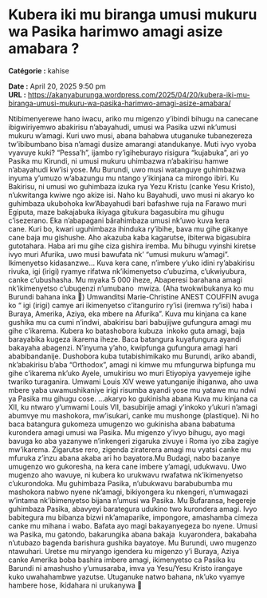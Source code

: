 # Kubera iki mu biranga umusi mukuru wa Pasika harimwo amagi asize amabara ?

**Catégorie :** kahise

**Date :** April 20, 2025 9:50 pm  
**URL :** https://akanyaburunga.wordpress.com/2025/04/20/kubera-iki-mu-biranga-umusi-mukuru-wa-pasika-harimwo-amagi-asize-amabara/

Ntibimenyerewe hano iwacu, ariko mu migenzo y’ibindi bihugu na canecane ibigwiriyemwo abakirisu n’abayahudi, umusi wa Pasika uzwi nk’umusi mukuru w’amagi. Kuri uwo musi, abana bahabwa utuganuke tubanezereza tw’ibibumbano bisa n’amagi dusize amarangi atandukanye. Muti ivyo vyoba vyavuye kuki?
“Pessa’h”, ijambo ry’igiheburayo risigura “kujabuka”, ari yo Pasika mu Kirundi, ni umusi mukuru uhimbazwa n’abakirisu hamwe n’abayahudi kw’isi yose. Mu Burundi, uwo musi watanguye guhimbazwa inyuma y’umuzo w’abazungu mu ntango y’ikinjana ca mirongo ibiri.
Ku Bakirisu, ni umusi wo guhimbaza izuka rya Yezu Kristu (canke Yesu Kristo), n’ukwitanga kwiwe ngo akize isi. Naho ku Bayahudi, uwo musi ni akaryo ko guhimbaza ukubohoka kw’Abayahudi bari bafashwe ruja na Farawo muri Egiputa, maze bakajabuka ikiyaga gitukura bagasubira mu gihugu c’isezerano.
Eka n’abapagani bărahimbaza umusi nk’uwo kuva kera cane. Kuri bo, kwari uguhimbaza ihinduka ry’ibihe, bava mu gihe gikanye cane baja mu gishushe. Aho akazuba kaba kagarutse, ibiterwa bigasubira gutotahara. Haba ari mu gihe ciza gishira iremba.
Mu bihugu vyinshi kiretse ivyo muri Afurika, uwo musi bawufata nk’ “umusi mukuru w’amagi”.
Ikimenyetso kidasanzwe…
Kuva kera cane, n’imbere y’uko idini ry’abakirisu rivuka, igi (irigi) ryamye rifatwa nk’ikimenyetso c’ubuzima, c’ukwiyubura, canke c’ubushasha. Mu myaka 5 000 iheze, Abaperesi barahana amagi nk’ikimenyetso c’ubugenzi n’umubano  mwiza. (Aha twokwibukanya ko mu Burundi bahana inka 🤩) Umwanditsi Marie-Christine ANEST COUFFIN avuga ko “ igi (irigi) camye ari ikimenyetso c’itanguriro ry’isi (iremwa ry’isi) haba i Buraya, Amerika, Aziya, eka mbere na Afurika”.
Kuva mu kinjana ca kane gushika mu ca cumi n’indwi, abakirisu bari babujijwe gufungura amagi mu gihe c’ikarema. Kubera ko batashobora kubuza  inkoko guta amagi, baja barayabika kugeza ikarema iheze. Baca batangura kuyafungura ayandi bakayaha abagenzi.
N’inyuma y’aho, kwipfunga gufungura amagi hari ababibandanije. Dushobora kuba tutabishimikako mu Burundi, ariko abandi, nk’abakirisu b’aba “Orthodox”, amagi ni kimwe mu mfungurwa bipfunga mu gihe c’ikarema nk’uko Ayele, umukirisu wo muri Etiyopiya yavyemeje igihe twariko turaganira.
Umwami Louis XIV wewe yatunganije ihiganwa, aho uwa mbere yaba uwamushikaniye irigi risumba ayandi yose mu yatawe mu ndwi ya Pasika mu gihugu cose.
…akaryo ko gukinisha abana
Kuva mu kinjana ca XII, ku ntwaro y’umwami Louis VII, basubirije amagi y’inkoko y’ukuri n’amagi abumvye mu mashokora, mw’isukari, canke mu mushonge (plastique). Ni ho baca batangura gukomeza umugenzo wo gukinisha abana babatuma kurondera amagi umusi wa Pasika. Mu migenzo y’ivyo bihugu, ayo magi bavuga ko aba yazanywe n’inkengeri zigaruka zivuye i Roma iyo ziba zagiye mw’ikarema. Zigarutse rero, zigenda ziraterera amagi mu vyatsi canke mu mfuruka z’inzu abana akaba ari ho bayatora.Mu Budagi, nabo bazanye umugenzo wo gukoresha, na kera cane imbere y’amagi, udukwavu. Uwo mugenzo aho wavuye, ni kubera ko urukwavu rwafatwa nk’ikimenyetso c’ukurondoka. Mu guhimbaza Pasika, n’ubukwavu barabubumba mu mashokora nabwo nyene nk’amagi, bikiyongera ku nkengeri, n’umwagazi w’intama nk’ibimenyetso bijana n’umusi wa Pasika.
Mu Bufaransa, hegereje guhimbaza Pasika, abavyeyi barategura udukino two kurondera amagi. Ivyo babitegura mu bibanza bizwi nk’amaparike, impongore, amashamba cimeza canke mu mihana i wabo. Bafata ayo magi bakayanyegeza bo nyene. Umusi wa Pasika, mu gatondo, bakarungika abana bakaja  kuyarondera, bakabaha n’utubazo bagenda barishura gushika bayatoye.
Mu Burundi, uwo mugenzo ntawuhari. Uretse mu miryango igendera ku migenzo y’i Buraya, Aziya canke Amerika boba bashira imbere amagi, ikimenyetso ca Pasika ku Barundi ni amashusho y’umusaraba, imva ya Yesu/Yesu Kristo irangaye kuko uwahahambwe yazutse. Utuganuke natwo bahana, nk’uko vyamye hambere hose, ikidahara ni urukanywa 🍻
